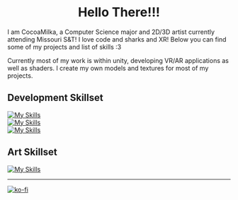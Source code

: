 <h1 align="center">Hello There!!!</h1>

I am CocoaMilka, a Computer Science major and 2D/3D artist currently attending Missouri S&T! I love code and sharks and XR! Below you can find some of my projects and list of skills :3

Currently most of my work is within unity, developing VR/AR applications as well as shaders. I create my own models and textures for most of my projects.

## Development Skillset
[![My Skills](https://skillicons.dev/icons?i=cpp,cs,c,py)](https://skillicons.dev) <br/>
[![My Skills](https://skillicons.dev/icons?i=unity)](https://skillicons.dev) <br/>
[![My Skills](https://skillicons.dev/icons?i=html,css,js)](https://skillicons.dev)

## Art Skillset
[![My Skills](https://skillicons.dev/icons?i=blender,ps,pr)](https://skillicons.dev)

------
[![ko-fi](https://ko-fi.com/img/githubbutton_sm.svg)](https://ko-fi.com/U7U4AHKWS)

<!--
**CocoaMilka/CocoaMilka** is a ✨ _special_ ✨ repository because its `README.md` (this file) appears on your GitHub profile.

Here are some ideas to get you started:

- 🔭 I’m currently working on ...
- 🌱 I’m currently learning ...
- 👯 I’m looking to collaborate on ...
- 🤔 I’m looking for help with ...
- 💬 Ask me about ...
- 📫 How to reach me: ...
- 😄 Pronouns: ...
- ⚡ Fun fact: ...
-->
